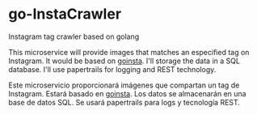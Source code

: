 # go-InstaCrawler
Instagram tag crawler based on golang

This microservice will provide images that matches an especified tag on Instagram. It would be based on [goinsta](https://github.com/ahmdrz/goinsta). I'll storage the data in a SQL database. I'll use papertrails for logging and REST technology.

Este microservicio proporcionará imágenes que compartan un tag de Instagram. Estará basado en [goinsta](https://github.com/ahmdrz/goinsta). Los datos se almacenarán en una base de datos SQL. Se usará papertrails para logs y tecnología REST.